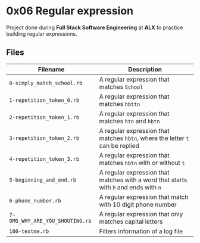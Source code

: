 # 0x06 Regular expression
Project done during **Full Stack Software Engineering** at **ALX** to practice building regular expressions.

## Files
| Filename | Description |
| -------- | ----------- |
| `0-simply_match_school.rb` | A regular expression that matches `School` |
| `1-repetition_token_0.rb` | A regular expression that matches `hbttn` |
| `2-repetition_token_1.rb` | A regular expression that matches `htn` and `hbtn` |
| `3-repetition_token_2.rb` | A regular expression that matches `hbtn`, where the letter `t` can be replied |
| `4-repetition_token_3.rb` | A regular expression that matches `hbtn` with or without `t` |
| `5-beginning_and_end.rb` | A regular expression that matches with a word that starts with `h` and ends with `n` |
| `6-phone_number.rb` | A regular expression that match with 10 digit phone number|
| `7-OMG_WHY_ARE_YOU_SHOUTING.rb` | A regular expression that only matches capital letters |
| `100-textme.rb` | Filters information of a log file |
